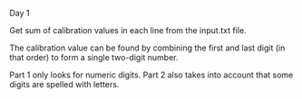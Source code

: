 Day 1

Get sum of calibration values in each line from the input.txt file.

The calibration value can be found by combining the first and last 
digit (in that order) to form a single two-digit number.

Part 1 only looks for numeric digits.
Part 2 also takes into account that some digits are spelled with letters.
